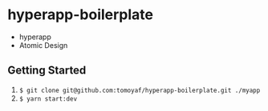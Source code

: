# hyperapp-boilerplate
- hyperapp
- Atomic Design

## Getting Started
1. `$ git clone git@github.com:tomoyaf/hyperapp-boilerplate.git ./myapp`
2. `$ yarn start:dev`
